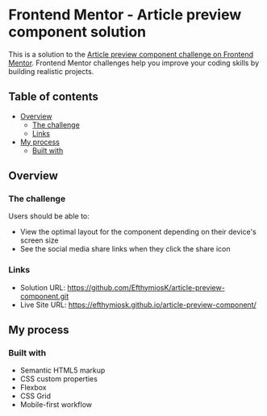 # Frontend Mentor - Article preview component solution

This is a solution to the [Article preview component challenge on Frontend Mentor](https://www.frontendmentor.io/challenges/article-preview-component-dYBN_pYFT). Frontend Mentor challenges help you improve your coding skills by building realistic projects. 

## Table of contents

- [Overview](#overview)
  - [The challenge](#the-challenge)
  - [Links](#links)
- [My process](#my-process)
  - [Built with](#built-with)


## Overview

### The challenge

Users should be able to:

- View the optimal layout for the component depending on their device's screen size
- See the social media share links when they click the share icon


### Links

- Solution URL: https://github.com/EfthymiosK/article-preview-component.git
- Live Site URL: https://efthymiosk.github.io/article-preview-component/

## My process

### Built with

- Semantic HTML5 markup
- CSS custom properties
- Flexbox
- CSS Grid
- Mobile-first workflow


